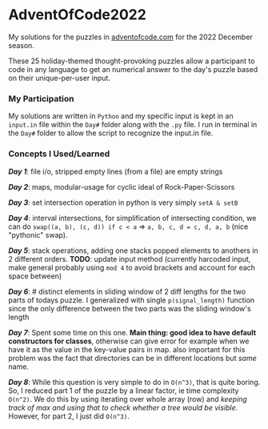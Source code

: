 # AdventOfCode2022
My solutions for the puzzles in [adventofcode.com](https://adventofcode.com/2022) for the 2022 December season.

These 25 holiday-themed thought-provoking puzzles allow a participant to code in any language to get an numerical answer to the day's puzzle based on their unique-per-user input.

### My Participation
My solutions are written in `Python` and my specific input is kept in an `input.in` file within the `Day#` folder along with the `.py` file.
I run in terminal in the `Day#` folder to allow the script to recognize the input.in file.

### Concepts I Used/Learned
***Day 1***: file i/o, stripped empty lines (from a file) are empty strings

***Day 2***: maps, modular-usage for cyclic ideal of Rock-Paper-Scissors

***Day 3***: set intersection operation in python is very simply `setA & setB`

***Day 4***: interval intersections, for simplification of intersecting condition, we can do `swap((a, b), (c, d)) if c < a` => `a, b, c, d = c, d, a, b` (nice "pythonic" swap).

***Day 5***: stack operations, adding one stacks popped elements to anothers in 2 different orders. 
**TODO**: update input method (currently harcoded input, make general probably using `mod 4` to avoid brackets and account for each space between)

***Day 6***: # distinct elements in sliding window of 2 diff lengths for the two parts of todays puzzle. I generalized with single `p(signal_length)` function since the only difference between the two parts was the sliding window's length

***Day 7***: Spent some time on this one. **Main thing: good idea to have default constructors for classes**, otherwise can give error for example when we have it as the value in the key-value pairs in map. also important for this problem was the fact that directories can be in different locations but *same* name.

***Day 8***: While this question is very simple to do in `O(n^3)`, that is quite boring. So, I reduced part 1 of the puzzle by a linear factor, ie time complexity `O(n^2)`. We do this by using iterating over whole array (row) and *keeping track of max and using that to check whether a tree would be visible*. However, for part 2, I just did `O(n^3)`. 